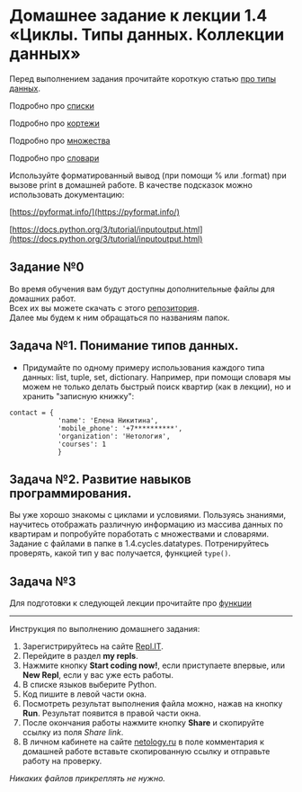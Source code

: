 # Домашнее задание к лекции 1.4 «Циклы. Типы данных. Коллекции данных»

Перед выполнением задания прочитайте короткую статью [про типы данных](https://wombat.org.ua/AByteOfPython/data_structures.html).

Подробно про [списки](https://pythonworld.ru/tipy-dannyx-v-python/spiski-list-funkcii-i-metody-spiskov.html)

Подробно про [кортежи](https://pythonworld.ru/tipy-dannyx-v-python/kortezhi-tuple.html)

Подробно про [множества](https://pythonworld.ru/tipy-dannyx-v-python/mnozhestva-set-i-frozenset.html)

Подробно про [словари](https://pythonworld.ru/tipy-dannyx-v-python/slovari-dict-funkcii-i-metody-slovarej.html)

Используйте форматированный вывод (при помощи % или .format) при вызове print в домашней работе. В качестве подсказок можно использовать документацию:

[https://pyformat.info/](https://pyformat.info/)

[https://docs.python.org/3/tutorial/inputoutput.html](https://docs.python.org/3/tutorial/inputoutput.html)

## Задание №0
Во время обучения вам будут доступны дополнительные файлы для домашних работ.  
Всех их вы можете скачать с этого [репозитория](https://github.com/netology-code/py-homework-basic-files).  
Далее мы будем к ним обращаться по названиям папок.  


## Задача №1. Понимание типов данных.
   * Придумайте по одному примеру использования каждого типа данных: list, tuple, set, dictionary. Например, при помощи словаря мы можем не только делать быстрый поиск квартир (как в лекции), но и хранить "записную книжку":
```
contact = {
            'name': 'Елена Никитина',
            'mobile_phone': '+7**********',
            'organization': 'Нетология',
            'courses': 1
            }
```

## Задача №2. Развитие навыков программирования.
Вы уже хорошо знакомы с циклами и условиями. Пользуясь знаниями, научитесь отображать различную информацию из массива данных по квартирам и попробуйте поработать с множествами и словарями. Задание с файлами в папке в 1.4.cycles.datatypes. 
Потренируйтесь проверять, какой тип у вас получается, функцией `type()`.

## Задача №3
Для подготовки к следующей лекции прочитайте про [функции](https://foxford.ru/wiki/informatika/funktsii-v-python)

---
Инструкция по выполнению домашнего задания:

1. Зарегистрируйтесь на сайте [Repl.IT](https://repl.it/).
2. Перейдите в раздел **my repls**.
3. Нажмите кнопку **Start coding now!**, если приступаете впервые, или **New Repl**, если у вас уже есть работы.
4. В списке языков выберите Python.
5. Код пишите в левой части окна.
6. Посмотреть результат выполнения файла можно, нажав на кнопку **Run**. Результат появится в правой части окна.
7. После окончания работы нажмите кнопку **Share** и скопируйте ссылку из поля *Share link*.
8. В личном кабинете на сайте [netology.ru](http://netology.ru/) в поле комментария к домашней работе вставьте скопированную ссылку и отправьте работу на проверку.

*Никаких файлов прикреплять не нужно.*
